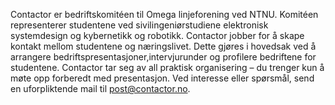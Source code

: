 Contactor er bedriftskomitéen til Omega linjeforening ved NTNU. Komitéen representerer studentene ved sivilingeniørstudiene elektronisk systemdesign og kybernetikk og robotikk. Contactor jobber for å skape kontakt mellom studentene og næringslivet. Dette gjøres i hovedsak ved å arrangere bedriftspresentasjoner,intervjurunder og profilere bedriftene for studentene. Contactor tar seg av all praktisk organisering – du trenger kun å møte opp forberedt med presentasjon. Ved interesse eller spørsmål, send en uforpliktende mail til post@contactor.no.